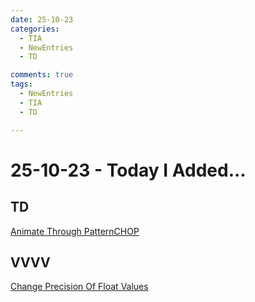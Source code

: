 ```yaml
---
date: 25-10-23
categories:
  - TIA
  - NewEntries
  - TD

comments: true
tags:
  - NewEntries
  - TIA
  - TD

---
```

# 25-10-23 - Today I Added...
## TD
[Animate Through PatternCHOP](../../TD/CHOP/AnimatePatternCHOP.md)


## VVVV
[Change Precision Of Float Values](../../VVVV/HandlingDataAndValues/ChangePrecisionValues.md)
